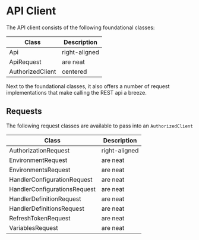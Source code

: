 # API Client

The API client consists of the following foundational classes:

| Class              | Description   |
| ------------------ | ------------- |
| Api                | right-aligned |
| ApiRequest         | are neat      |
| AuthorizedClient   | centered      |

Next to the foundational classes, it also offers a number of request implementations that make calling the REST api a breeze.

## Requests

The following request classes are available to pass into an `AuthorizedClient`

| Class                           | Description   |
| ------------------------------- | ------------- |
| AuthorizationRequest            | right-aligned |
| EnvironmentRequest              | are neat      |
| EnvironmentsRequest             | are neat      |
| HandlerConfigurationRequest     | are neat      |
| HandlerConfigurationsRequest    | are neat      |
| HandlerDefinitionRequest        | are neat      |
| HandlerDefinitionsRequest       | are neat      |
| RefreshTokenRequest             | are neat      |
| VariablesRequest                | are neat      |